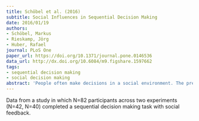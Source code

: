 ```yaml
---
title: Schöbel et al. (2016)
subtitle: Social Influences in Sequential Decision Making
date: 2016/01/19
authors:
- Schöbel, Markus
- Rieskamp, Jörg
- Huber, Rafael
journal: PLoS One
paper_url: https://doi.org/10.1371/journal.pone.0146536
data_url: http://dx.doi.org/10.6084/m9.figshare.1597662
tags:
- sequential decision making
- social decision making
abstract: 'People often make decisions in a social environment. The present work examines social influence on peoples decisions in a sequential decision-making situation. In the first experimental study, we implemented an information cascade paradigm, illustrating that people infer information from decisions of others and use this information to make their own decisions. We followed a cognitive modeling approach to elicit the weight people give to social as compared to private individual information. The proposed social influence model shows that participants overweight their own private information relative to social information, contrary to the normative Bayesian account. In our second study, we embedded the abstract decision problem of Study 1 in a medical decision-making problem. We examined whether in a medical situation people also take others authority into account in addition to the information that their decisions convey. The social influence model illustrates that people weight social information differentially according to the authority of other decision makers. The influence of authority was strongest when an authoritys decision contrasted with private information. Both studies illustrate how the social environment provides sources of information that people integrate differently for their decisions.'
---
```


Data from a study in which N=82 participants across two experiments (N=42, N=40) completed a sequential decision making task with social feedback. 
